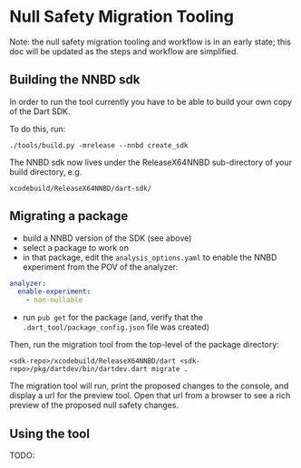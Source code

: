 # Null Safety Migration Tooling

Note: the null safety migration tooling and workflow is in an early state;
this doc will be updated as the steps and workflow are simplified.

## Building the NNBD sdk

In order to run the tool currently you have to be able to build your own copy
of the Dart SDK.

To do this, run:

```
./tools/build.py -mrelease --nnbd create_sdk
```

The NNBD sdk now lives under the ReleaseX64NNBD sub-directory of your build
directory, e.g.

```
xcodebuild/ReleaseX64NNBD/dart-sdk/
```

## Migrating a package

- build a NNBD version of the SDK (see above)
- select a package to work on
- in that package, edit the `analysis_options.yaml` to enable the NNBD
  experiment from the POV of the analyzer:
```yaml
analyzer:
  enable-experiment:
    - non-nullable
```
- run `pub get` for the package (and, verify that the
  `.dart_tool/package_config.json` file was created)

Then, run the migration tool from the top-level of the package directory:

```
<sdk-repo>/xcodebuild/ReleaseX64NNBD/dart <sdk-repo>/pkg/dartdev/bin/dartdev.dart migrate .
```

The migration tool will run, print the proposed changes to the console, and
display a url for the preview tool. Open that url from a browser to see a rich
preview of the proposed null safety changes.

## Using the tool

TODO:
